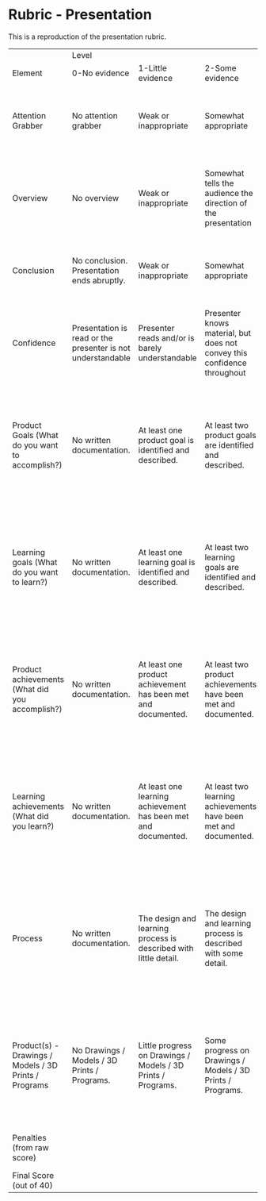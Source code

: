 # Rubric - Presentation

This is a reproduction of the presentation rubric.

<table>
  <tr>
    <td></td>
    <td colspan="5">Level</td>
  </tr>
  <tr>
    <td>Element</td>
    <td>0-No evidence</td>
    <td>1-Little evidence</td>
    <td>2-Some evidence</td>
    <td>3-Evidence</td>
    <td>4-Ample evidence</td>
  </tr>
  <tr>
    <td>Attention Grabber</td>
    <td>No attention grabber</td>
    <td>Weak or inappropriate</td>
    <td>Somewhat appropriate</td>
    <td>Adequate.</td>
    <td>Outstanding attention grabber that makes the audience want to pay attention.</td>
  </tr>
  <tr>
    <td>Overview</td>
    <td>No overview</td>
    <td>Weak or inappropriate</td>
    <td>Somewhat tells the audience the direction of the presentation</td>
    <td>Tells the audience the direction of the presentation, but gives it as an outline.</td>
    <td>Tells the audience the direction of the presentation without just giving an outline of the topics.</td>
  </tr>
  <tr>
    <td>Conclusion</td>
    <td>No conclusion.  Presentation ends abruptly.</td>
    <td>Weak or inappropriate</td>
    <td>Somewhat appropriate</td>
    <td>Adequate</td>
    <td>Conclusion wraps up the presentation and connects to attention grabber.</td>
  </tr>
  <tr>
    <td>Confidence</td>
    <td>Presentation is read or the presenter is not understandable</td>
    <td>Presenter reads and/or is barely understandable</td>
    <td>Presenter knows material, but does not convey this confidence throughout</td>
    <td>Presenter knows material and mostly conveys confidence throughout</td>
    <td>Presenter knows the material and presents with confidence throughout presentation and questions.</td>
  </tr>
  <tr>
    <td>Product Goals (What do you want to accomplish?)</td>
    <td>No written documentation.</td>
    <td>At least one product goal is identified and described.</td>
    <td>At least two product goals are identified and described.</td>
    <td>At least three product goals are identified and described.</td>
    <td>At least four product goals are identified and described in detail.  Especially describing how the student will measure what has been accomplished.</td>
  </tr>
  <tr>
    <td>Learning goals (What do you want to learn?)</td>
    <td>No written documentation.</td>
    <td>At least one learning goal is identified and described.</td>
    <td>At least two learning goals are identified and described.</td>
    <td>At least three learning goals are identified and described.</td>
    <td>At least four learning goals are identified and described in detail.  Especially describing how the student will measure what has been accomplished.</td>
  </tr>
  <tr>
    <td>Product achievements (What did you accomplish?)</td>
    <td>No written documentation.</td>
    <td>At least one product achievement has been met and documented.</td>
    <td>At least two product achievements have been met and documented.</td>
    <td>At least three product achievements have been met and documented.</td>
    <td>At least four product achievements have been met and documented.  Documentation is specific and detailed on how the goals have been met.</td>
  </tr>
  <tr>
    <td>Learning achievements (What did you learn?)</td>
    <td>No written documentation.</td>
    <td>At least one learning achievement has been met and documented.</td>
    <td>At least two learning achievements have been met and documented.</td>
    <td>At least three learning achievements have been met and documented.</td>
    <td>At least four learning achievements have been met and documented.  Documentation is specific and detailed on how the goals have been met.</td>
  </tr>
  <tr>
    <td>Process</td>
    <td>No written documentation.</td>
    <td>The design and learning process is described with little detail.</td>
    <td>The design and learning process is described with some detail.</td>
    <td>The design and learning process is described with ample detail.</td>
    <td>The design and learning process is described with ample detail in such a way that readers can learn from the written document and any accompanying materials.</td>
  </tr>
  <tr>
    <td>Product(s) - Drawings / Models / 3D Prints / Programs</td>
    <td>No Drawings / Models / 3D Prints / Programs.</td>
    <td>Little progress on Drawings / Models / 3D Prints / Programs.</td>
    <td>Some progress on Drawings / Models / 3D Prints / Programs.</td>
    <td>Drawings / Models / 3D Prints / Programs are adequate evidence to demonstrate learning and product goals have been met.</td>
    <td>Drawings / Models / 3D Prints / Programs are ample evidence to demonstrate learning and product goals have been met and/or exceeded.</td>
  </tr>
  <tr>
    <td>Penalties (from raw score)</td>
    <td></td>
    <td></td>
    <td></td>
    <td>Intro project presentations do not have song (-4)</td>
    <td>Does not meet time requirements (-4)</td>
  </tr>
  <tr>
    <td>Final Score (out of 40)</td>
    <td></td>
    <td></td>
    <td></td>
    <td></td>
    <td></td>
  </tr>
</table>
